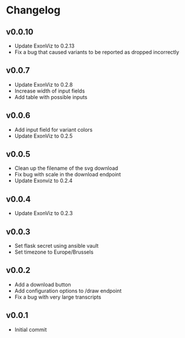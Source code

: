 # Changelog

<!--
Newest changes should be on top.

This document is user facing. Please word the changes in such a way
that users understand how the changes affect the new version.
-->

## v0.0.10
+ Update ExonViz to 0.2.13
+ Fix a bug that caused variants to be reported as dropped incorrectly
## v0.0.7
+ Update ExonViz to 0.2.8
+ Increase width of input fields
+ Add table with possible inputs

## v0.0.6
- Add input field for variant colors
- Update ExonViz to 0.2.5

## v0.0.5
- Clean up the filename of the svg download
- Fix bug with scale in the download endpoint
- Update Exonviz to 0.2.4

## v0.0.4
- Update ExonViz to 0.2.3

## v0.0.3
- Set flask secret using ansible vault
- Set timezone to Europe/Brussels

## v0.0.2
- Add a download button
- Add configuration options to /draw endpoint
- Fix a bug with very large transcripts

## v0.0.1
- Initial commit
